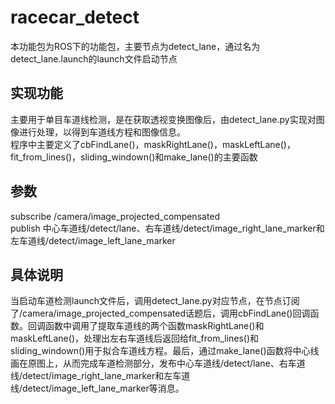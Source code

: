 # racecar_detect
本功能包为ROS下的功能包，主要节点为detect_lane，通过名为detect_lane.launch的launch文件启动节点
## 实现功能
主要用于单目车道线检测，是在获取透视变换图像后，由detect_lane.py实现对图像进行处理，以得到车道线方程和图像信息。
<br>程序中主要定义了cbFindLane()，maskRightLane()，maskLeftLane()，fit_from_lines()，sliding_windown()和make_lane()的主要函数
## 参数
subscribe /camera/image_projected_compensated<br>
publish 中心车道线/detect/lane、右车道线/detect/image_right_lane_marker和左车道线/detect/image_left_lane_marker
## 具体说明
当启动车道检测launch文件后，调用detect_lane.py对应节点，在节点订阅了/camera/image_projected_compensated话题后，调用cbFindLane()回调函数。回调函数中调用了提取车道线的两个函数maskRightLane()和maskLeftLane()，处理出左右车道线后返回给fit_from_lines()和sliding_windown()用于拟合车道线方程。最后，通过make_lane()函数将中心线画在原图上，从而完成车道检测部分，发布中心车道线/detect/lane、右车道线/detect/image_right_lane_marker和左车道线/detect/image_left_lane_marker等消息。
